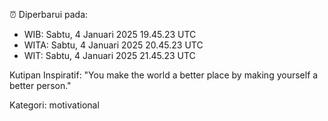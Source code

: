 ⏰ Diperbarui pada:
- WIB: Sabtu, 4 Januari 2025 19.45.23 UTC
- WITA: Sabtu, 4 Januari 2025 20.45.23 UTC
- WIT: Sabtu, 4 Januari 2025 21.45.23 UTC

Kutipan Inspiratif:
"You make the world a better place by making yourself a better person."


Kategori: motivational


